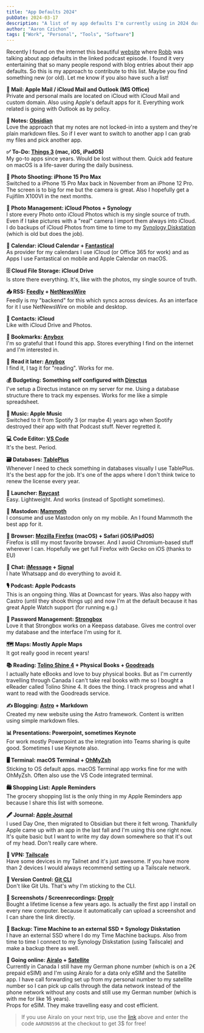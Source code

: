 ```yaml
---
title: "App Defaults 2024"
pubDate: 2024-03-17
description: "A list of my app defaults I'm currently using in 2024 during my daily life."
author: "Aaron Czichon"
tags: ["Work", "Personal", "Tools", "Software"]
---
```


Recently I found on the internet this beautiful [website](https://defaults.rknight.me/) where [Robb](https://rknight.me/) was talking about app defaults in the linked podcast episode.
I found it very entertaining that so many people respond with blog entries about their app defaults.
So this is my approach to contribute to this list. Maybe you find something new (or old). Let me know if you also have such a list!

**📨 Mail: Apple Mail / iCloud Mail and Outlook (MS Office)**  
Private and personal mails are located on iCloud with iCloud Mail and custom domain. Also using Apple's default apps for it. Everything work related is going with Outlook as by policy.

**📝 Notes: [Obsidian](https://obsidian.md/)**  
Love the approach that my notes are not locked-in into a system and they're plain markdown files. So if I ever want to switch to another app I can grab my files and pick another app.

**✅ To-Do: [Things 3](https://culturedcode.com/things/) (mac, iOS, iPadOS)**  
My go-to apps since years. Would be lost without them. Quick add feature on macOS is a life-saver during the daily business.

**📸 Photo Shooting: iPhone 15 Pro Max**  
Switched to a iPhone 15 Pro Max back in November from an iPhone 12 Pro. The screen is to big for me but the camera is great. Also I hopefully get a Fujifilm X100VI in the next months.

**🌆 Photo Management: iCloud Photos + Synology**  
I store every Photo onto iCloud Photos which is my single source of truth. Even if I take pictures with a "real" camera I import them always into iCloud. I do backups of iCloud Photos from time to time to my [Synology Diskstation](https://www.synology.com/en-global/support/download/DS415+?version=7.1#system) (which is old but does the job).

**📆 Calendar: iCloud Calendar + [Fantastical](https://flexibits.com/fantastical)**  
As provider for my calendars I use iCloud (or Office 365 for work) and as Apps I use Fantastical on mobile and Apple Calendar on macOS.

**🗄️ Cloud File Storage: iCloud Drive**  
Is store there everything. It's, like with the photos, my single source of truth.

**📥 RSS: [Feedly](https://feedly.com/i) + [NetNewsWire](https://netnewswire.com/)**  
Feedly is my "backend" for this which syncs across devices. As an interface for it I use NetNewsWire on mobile and desktop.

**👥 Contacts: iCloud**  
Like with iCloud Drive and Photos.

**🔖 Bookmarks: [Anybox](https://anybox.app/)**  
I'm so grateful that I found this app. Stores everything I find on the internet and I'm interested in.

**📖 Read it later: [Anybox](https://anybox.app/)**  
I find it, I tag it for "reading". Works for me.

**💰 Budgeting: Something self configured with [Directus](https://docs.directus.io/)**  
I've setup a Directus instance on my server for me. Using a database structure there to track my expenses. Works for me like a simple spreadsheet.

**🎸 Music: Apple Music**  
Switched to it from Spotify 3 (or maybe 4) years ago when Spotify destroyed their app with that Podcast stuff. Never regretted it.

**💻 Code Editor: [VS Code](https://code.visualstudio.com/)**  
It's the best. Period.

**🗃️ Databases: [TablePlus](https://tableplus.com/)**  
Whenever I need to check something in databases visually I use TablePlus. It's the best app for the job. It's one of the apps where I don't think twice to renew the license every year.

**🚀 Launcher: [Raycast](https://www.raycast.com)**  
Easy. Lightweight. And works (instead of Spotlight sometimes).

**🐘 Mastodon: [Mammoth](https://getmammoth.app/)**  
I consume and use Mastodon only on my mobile. An I found Mammoth the best app for it.

**🦊 Browser: [Mozilla Firefox](https://www.mozilla.org/de/firefox/new/) (macOS) + Safari (iOS/iPadOS)**  
Firefox is still my most favorite browser. And I avoid Chromium-based stuff wherever I can. Hopefully we get full Firefox with Gecko on iOS (thanks to EU)

**💬 Chat: [iMessage](https://support.apple.com/messages) + [Signal](https://signal.org/)**  
I hate Whatsapp and do everything to avoid it.

**🎙️ Podcast: Apple Podcasts**  
This is an ongoing thing. Was at Downcast for years. Was also happy with Castro (until they shook things up) and now I'm at the default because it has great Apple Watch support (for running e.g.)

**🔐 Password Management: [Strongbox](https://strongboxsafe.com/)**  
Love it that Strongbox works on a Keepass database. Gives me control over my database and the interface I'm using for it.

**🗺️ Maps: Mostly Apple Maps**  
It got really good in recent years!

**📚 Reading: [Tolino Shine 4](https://mytolino.de/produkte/tolino-shine-4/) + Physical Books + [Goodreads](https://www.goodreads.com/)**  
I actually hate eBooks and love to buy physical books. But as I'm currently travelling through Canada I can't take real books with me so I bought a eReader called Tolino Shine 4. It does the thing.
I track progress and what I want to read with the Goodreads service.

**✍️ Blogging: [Astro](https://astro.build/) + Markdown**  
Created my new website using the Astro framework. Content is written using simple markdown files.

**📊 Presentations: Powerpoint, sometimes Keynote**  
For work mostly Powerpoint as the integration into Teams sharing is quite good. Sometimes I use Keynote also.

**🖥️ Terminal: macOS Terminal + [OhMyZsh](https://github.com/ohmyzsh/ohmyzsh/)**  
Sticking to OS default apps. macOS Terminal app works fine for me with OhMyZsh. Often also use the VS Code integrated terminal.

**🛍️ Shopping List: Apple Reminders**  
The grocery shopping list is the only thing in my Apple Reminders app because I share this list with someone.

**🖋️ Journal: [Apple Journal](https://www.apple.com/ca/newsroom/2023/12/apple-launches-journal-app-a-new-app-for-reflecting-on-everyday-moments/)**  
I used Day One, then migrated to Obsidian but there it felt wrong. Thankfully Apple came up with an app in the last fall and I'm using this one right now. It's quite basic but I want to write my day down somewhere so that it's out of my head. Don't really care where.

**📲 VPN: [Tailscale](https://tailscale.com/)**  
Have some devices in my Tailnet and it's just awesome. If you have more than 2 devices I would always recommend setting up a Tailscale network.

**🔀 Version Control: [Git CLI](https://git-scm.com/)**  
Don't like Git UIs. That's why I'm sticking to the CLI.

**🤳 Screenshots / Screenrecordings: [Droplr](https://droplr.com/)**  
Bought a lifetime license a few years ago. Is actually the first app I install on every new computer. because it automatically can upload a screenshot and I can share the link directly.

**📁 Backup: Time Machine to an external SSD + Synology Diskstation**  
I have an external SSD where I do my Time Machine backups. Also from time to time I connect to my Synology Diskstation (using Tailscale) and make a backup there as well.

**🛜 Going online: [Airalo](https://ref.airalo.com/3xBM) + [Satellite](https://www.satellite.me/)**  
Currently in Canada I still have my German phone number (which is on a 2€ prepaid eSIM) and I'm using Airalo for a data only eSIM and the Satellite app. I have call forwarding set up from my personal number to my satellite number so I can pick up calls through the data network instead of the phone network without any costs and still use my German number (which is with me for like 16 years).  
Props for eSIM. They make travelling easy and cost efficient.

> If you use Airalo on your next trip, use the [link](https://ref.airalo.com/3xBM) above and enter the code `AARON8596` at the checkout to get 3$ for free!